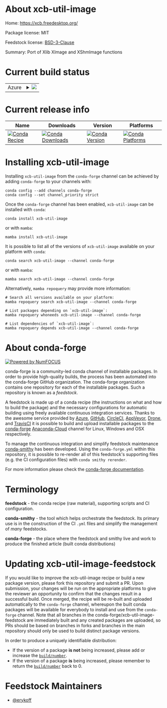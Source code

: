 About xcb-util-image
====================

Home: https://xcb.freedesktop.org/

Package license: MIT

Feedstock license: [BSD-3-Clause](https://github.com/conda-forge/xcb-util-image-feedstock/blob/main/LICENSE.txt)

Summary: Port of Xlib XImage and XShmImage functions

Current build status
====================


<table>
    
  <tr>
    <td>Azure</td>
    <td>
      <details>
        <summary>
          <a href="https://dev.azure.com/conda-forge/feedstock-builds/_build/latest?definitionId=16399&branchName=main">
            <img src="https://dev.azure.com/conda-forge/feedstock-builds/_apis/build/status/xcb-util-image-feedstock?branchName=main">
          </a>
        </summary>
        <table>
          <thead><tr><th>Variant</th><th>Status</th></tr></thead>
          <tbody><tr>
              <td>linux_64</td>
              <td>
                <a href="https://dev.azure.com/conda-forge/feedstock-builds/_build/latest?definitionId=16399&branchName=main">
                  <img src="https://dev.azure.com/conda-forge/feedstock-builds/_apis/build/status/xcb-util-image-feedstock?branchName=main&jobName=linux&configuration=linux_64_" alt="variant">
                </a>
              </td>
            </tr><tr>
              <td>linux_aarch64</td>
              <td>
                <a href="https://dev.azure.com/conda-forge/feedstock-builds/_build/latest?definitionId=16399&branchName=main">
                  <img src="https://dev.azure.com/conda-forge/feedstock-builds/_apis/build/status/xcb-util-image-feedstock?branchName=main&jobName=linux&configuration=linux_aarch64_" alt="variant">
                </a>
              </td>
            </tr><tr>
              <td>linux_ppc64le</td>
              <td>
                <a href="https://dev.azure.com/conda-forge/feedstock-builds/_build/latest?definitionId=16399&branchName=main">
                  <img src="https://dev.azure.com/conda-forge/feedstock-builds/_apis/build/status/xcb-util-image-feedstock?branchName=main&jobName=linux&configuration=linux_ppc64le_" alt="variant">
                </a>
              </td>
            </tr>
          </tbody>
        </table>
      </details>
    </td>
  </tr>
</table>

Current release info
====================

| Name | Downloads | Version | Platforms |
| --- | --- | --- | --- |
| [![Conda Recipe](https://img.shields.io/badge/recipe-xcb--util--image-green.svg)](https://anaconda.org/conda-forge/xcb-util-image) | [![Conda Downloads](https://img.shields.io/conda/dn/conda-forge/xcb-util-image.svg)](https://anaconda.org/conda-forge/xcb-util-image) | [![Conda Version](https://img.shields.io/conda/vn/conda-forge/xcb-util-image.svg)](https://anaconda.org/conda-forge/xcb-util-image) | [![Conda Platforms](https://img.shields.io/conda/pn/conda-forge/xcb-util-image.svg)](https://anaconda.org/conda-forge/xcb-util-image) |

Installing xcb-util-image
=========================

Installing `xcb-util-image` from the `conda-forge` channel can be achieved by adding `conda-forge` to your channels with:

```
conda config --add channels conda-forge
conda config --set channel_priority strict
```

Once the `conda-forge` channel has been enabled, `xcb-util-image` can be installed with `conda`:

```
conda install xcb-util-image
```

or with `mamba`:

```
mamba install xcb-util-image
```

It is possible to list all of the versions of `xcb-util-image` available on your platform with `conda`:

```
conda search xcb-util-image --channel conda-forge
```

or with `mamba`:

```
mamba search xcb-util-image --channel conda-forge
```

Alternatively, `mamba repoquery` may provide more information:

```
# Search all versions available on your platform:
mamba repoquery search xcb-util-image --channel conda-forge

# List packages depending on `xcb-util-image`:
mamba repoquery whoneeds xcb-util-image --channel conda-forge

# List dependencies of `xcb-util-image`:
mamba repoquery depends xcb-util-image --channel conda-forge
```


About conda-forge
=================

[![Powered by
NumFOCUS](https://img.shields.io/badge/powered%20by-NumFOCUS-orange.svg?style=flat&colorA=E1523D&colorB=007D8A)](https://numfocus.org)

conda-forge is a community-led conda channel of installable packages.
In order to provide high-quality builds, the process has been automated into the
conda-forge GitHub organization. The conda-forge organization contains one repository
for each of the installable packages. Such a repository is known as a *feedstock*.

A feedstock is made up of a conda recipe (the instructions on what and how to build
the package) and the necessary configurations for automatic building using freely
available continuous integration services. Thanks to the awesome service provided by
[Azure](https://azure.microsoft.com/en-us/services/devops/), [GitHub](https://github.com/),
[CircleCI](https://circleci.com/), [AppVeyor](https://www.appveyor.com/),
[Drone](https://cloud.drone.io/welcome), and [TravisCI](https://travis-ci.com/)
it is possible to build and upload installable packages to the
[conda-forge](https://anaconda.org/conda-forge) [Anaconda-Cloud](https://anaconda.org/)
channel for Linux, Windows and OSX respectively.

To manage the continuous integration and simplify feedstock maintenance
[conda-smithy](https://github.com/conda-forge/conda-smithy) has been developed.
Using the ``conda-forge.yml`` within this repository, it is possible to re-render all of
this feedstock's supporting files (e.g. the CI configuration files) with ``conda smithy rerender``.

For more information please check the [conda-forge documentation](https://conda-forge.org/docs/).

Terminology
===========

**feedstock** - the conda recipe (raw material), supporting scripts and CI configuration.

**conda-smithy** - the tool which helps orchestrate the feedstock.
                   Its primary use is in the construction of the CI ``.yml`` files
                   and simplify the management of *many* feedstocks.

**conda-forge** - the place where the feedstock and smithy live and work to
                  produce the finished article (built conda distributions)


Updating xcb-util-image-feedstock
=================================

If you would like to improve the xcb-util-image recipe or build a new
package version, please fork this repository and submit a PR. Upon submission,
your changes will be run on the appropriate platforms to give the reviewer an
opportunity to confirm that the changes result in a successful build. Once
merged, the recipe will be re-built and uploaded automatically to the
`conda-forge` channel, whereupon the built conda packages will be available for
everybody to install and use from the `conda-forge` channel.
Note that all branches in the conda-forge/xcb-util-image-feedstock are
immediately built and any created packages are uploaded, so PRs should be based
on branches in forks and branches in the main repository should only be used to
build distinct package versions.

In order to produce a uniquely identifiable distribution:
 * If the version of a package **is not** being increased, please add or increase
   the [``build/number``](https://docs.conda.io/projects/conda-build/en/latest/resources/define-metadata.html#build-number-and-string).
 * If the version of a package **is** being increased, please remember to return
   the [``build/number``](https://docs.conda.io/projects/conda-build/en/latest/resources/define-metadata.html#build-number-and-string)
   back to 0.

Feedstock Maintainers
=====================

* [@erykoff](https://github.com/erykoff/)

